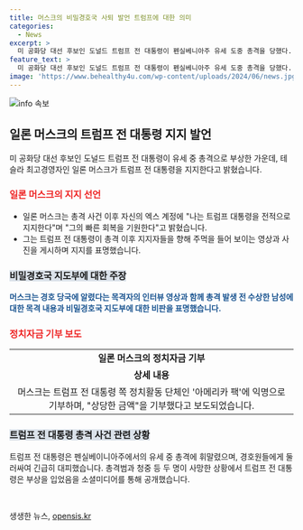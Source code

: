 ```yaml
---
title: 머스크의 비밀경호국 사퇴 발언 트럼프에 대한 의미
categories:
  - News
excerpt: >
  미 공화당 대선 후보인 도널드 트럼프 전 대통령이 펜실베니아주 유세 도중 총격을 당했다. 이에 테슬라 CEO인 일론 머스크가 트럼프 전 대통령을 지지하며 빠른 회복을 기원하였고, 후보의 강인함을 언급했다. 트럼프 전 대통령은 총격으로 부상을 입었으며, 경호원들에게 둘러싸여 긴급 대피했으며 총격범과 청중 중 두 명이 사망했다. 머스크는 트럼프 전 대통령 쪽 정치활동 단체에 상당 금액을 기부하였다고 알려졌다.
feature_text: >
  미 공화당 대선 후보인 도널드 트럼프 전 대통령이 펜실베니아주 유세 도중 총격을 당했다. 이에 테슬라 CEO인 일론 머스크가 트럼프 전 대통령을 지지하며 빠른 회복을 기원하였고, 후보의 강인함을 언급했다. 트럼프 전 대통령은 총격으로 부상을 입었으며, 경호원들에게 둘러싸여 긴급 대피했으며 총격범과 청중 중 두 명이 사망했다. 머스크는 트럼프 전 대통령 쪽 정치활동 단체에 상당 금액을 기부하였다고 알려졌다.
image: 'https://www.behealthy4u.com/wp-content/uploads/2024/06/news.jpg'
---
```


<p><img src="https://www.behealthy4u.com/wp-content/uploads/2024/06/news.jpg" alt="info 속보" /></p>

<h2 data-ke-size="size26">일론 머스크의 트럼프 전 대통령 지지 발언</h2>

<p>미 공화당 대선 후보인 도널드 트럼프 전 대통령이 유세 중 총격으로 부상한 가운데, 테슬라 최고경영자인 일론 머스크가 트럼프 전 대통령을 지지한다고 밝혔습니다.</p>

<h3><b><span style="color: #ee2323;">일론 머스크의 지지 선언</span></b></h3>

<ul>
  <li>일론 머스크는 총격 사건 이후 자신의 엑스 계정에 "나는 트럼프 대통령을 전적으로 지지한다"며 "그의 빠른 회복을 기원한다"고 밝혔습니다.</li>
  <li>그는 트럼프 전 대통령이 총격 이후 지지자들을 향해 주먹을 들어 보이는 영상과 사진을 게시하며 지지를 표명했습니다.</li>
</ul>

<h3><b><span style="background-color: #21538527;">비밀경호국 지도부에 대한 주장</span></b></h3>

<p><b><span style="color: #1a5490;">머스크는 경호 당국에 알렸다는 목격자의 인터뷰 영상과 함께 총격 발생 전 수상한 남성에 대한 목격 내용과 비밀경호국 지도부에 대한 비판을 표명했습니다.</span></b></p>

<h3><b><span style="color: #ee2323;">정치자금 기부 보도</span></b></h3>

<table>
  <tr>
    <td style="text-align: center; height: 17px;"><b>일론 머스크의 정치자금 기부</b></td>
  </tr>
  <tr>
    <td style="text-align: center; height: 17px;"><b>상세 내용</b></td>
  </tr>
  <tr>
    <td style="text-align: center; height: 17px;">머스크는 트럼프 전 대통령 쪽 정치활동 단체인 '아메리카 팩'에 익명으로 기부하며, "상당한 금액"을 기부했다고 보도되었습니다.</td>
  </tr>
</table>

<h3><b><span style="background-color: #21538527;">트럼프 전 대통령 총격 사건 관련 상황</span></b></h3>

<p>트럼프 전 대통령은 펜실베이니아주에서의 유세 중 총격에 휘말렸으며, 경호원들에게 둘러싸여 긴급히 대피했습니다. 총격범과 청중 등 두 명이 사망한 상황에서 트럼프 전 대통령은 부상을 입었음을 소셜미디어를 통해 공개했습니다.</p>

<p data-ke-size="size16">&nbsp;</p>
생생한 뉴스, <a href="https://opensis.kr" rel="dofollow">opensis.kr</a>


